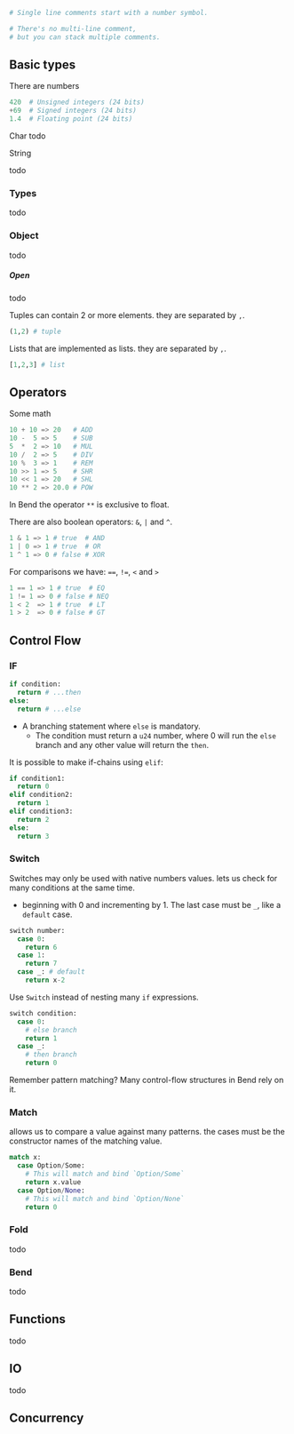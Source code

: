 <!-- Elixir is a modern functional language built on top of the Erlang VM. It’s fully compatible with Erlang, but features a more standard syntax and many more features. -->
```py
# Single line comments start with a number symbol.

# There's no multi-line comment,
# but you can stack multiple comments.
```
<!-- To use the Elixir shell use the `iex` command.
Compile your modules with the `elixirc` command.

Both should be in your path if you installed Elixir correctly. -->

## Basic types

There are numbers

``` py
420  # Unsigned integers (24 bits)
+69  # Signed integers (24 bits)
1.4  # Floating point (24 bits)
```

Char
todo

String

todo

### Types

todo

### Object

todo

##### Open

todo

Tuples can contain 2 or more elements. they are separated by `,`.

```py
(1,2) # tuple
```

Lists that are implemented as lists. they are separated by `,`.

```py
[1,2,3] # list
```

<!-- In Elixir, just like in Erlang, the `=` denotes pattern matching and not an assignment.

This means that the left-hand side (pattern) is matched against a right-hand side.

This is how the above example of accessing the head and tail of a list works.

A pattern match will error when the sides don't match, in this example
the tuples have different sizes.
{a, b, c} = {1, 2} #=> ** (MatchError) no match of right hand sid
Strings are all encoded in UTF-8:
"héllò" #=> "héllò"

Strings are really just binaries, and char lists are just lists.
<<?a, ?b, ?c>> #=> "abc"
[?a, ?b, ?c]   #=> 'abc'

`?a` in Elixir returns the ASCII integer for the letter `a` -->

## Operators

Some math

```py
10 + 10 => 20   # ADD
10 -  5 => 5    # SUB
5  *  2 => 10   # MUL
10 /  2 => 5    # DIV
10 %  3 => 1    # REM
10 >> 1 => 5    # SHR
10 << 1 => 20   # SHL
10 ** 2 => 20.0 # POW
```

In Bend the operator `**` is exclusive to float.

There are also boolean operators: `&`, `|` and `^`.

```py
1 & 1 => 1 # true  # AND 
1 | 0 => 1 # true  # OR
1 ^ 1 => 0 # false # XOR
```

<!-- These operators expect a boolean as their first argument. -->

<!-- All values except `False`, `Nil`, `None` and `Empty` will evaluate to O. -->

For comparisons we have: `==`, `!=`, `<` and `>`

```py
1 == 1 => 1 # true  # EQ
1 != 1 => 0 # false # NEQ
1 < 2  => 1 # true  # LT
1 > 2  => 0 # false # GT
```

<!-- Elixir operators are strict in their arguments, with the exception
of comparison operators that work across different data types:

This enables building collections of mixed types:

While there is an overall order of all data types,
to quote Joe Armstrong on this: "The actual order is not important,
but that a total ordering is well defined is important." -->

## Control Flow

### IF

```py
if condition:
  return # ...then
else:
  return # ...else
```

- A branching statement where `else` is mandatory.
  - The condition must return a `u24` number, where 0 will run the `else` branch and any other value will return the `then`.

It is possible to make if-chains using `elif`:

```py
if condition1:
  return 0
elif condition2:
  return 1
elif condition3:
  return 2
else:
  return 3
```

### Switch

Switches may only be used with native numbers values. lets us check for many conditions at the same time.

- beginning with 0 and incrementing by 1. The last case must be `_`, like a `default` case.

```py
switch number:
  case 0:
    return 6
  case 1:
    return 7
  case _: # default
    return x-2
```

Use `Switch` instead of nesting many `if` expressions.

```py
switch condition:
  case 0:
    # else branch
    return 1
  case _:
    # then branch
    return 0
```

Remember pattern matching? Many control-flow structures in Bend rely on it.

### Match

allows us to compare a value against many patterns.
the cases must be the constructor names of the matching value.

```py
match x:
  case Option/Some:
    # This will match and bind `Option/Some`
    return x.value
  case Option/None:
    # This will match and bind `Option/None`
    return 0
```

### Fold

todo

### Bend

todo

## Functions

todo

## IO

todo

## Concurrency

<!-- 
case {:one, :two} do
  {:four, :five} ->
    "This won't match"
  {:one, x} ->
    "This will match and bind `x` to `:two` in this clause"
  _ ->
    "This will match any value"
end

It's common to bind the value to `_` if we don't need it.
For example, if only the head of a list matters to us:
[head | _] = [1,2,3]
head #=> 1

For better readability we can do the following:
[head | _tail] = [:a, :b, :c]
head #=> :a

`cond` lets us check for many conditions at the same time.
Use `cond` instead of nesting many `if` expressions.
cond do
  1 + 1 == 3 ->
    "I will never be seen"
  2 * 5 == 12 ->
    "Me neither"
  1 + 2 == 3 ->
    "But I will"
end

It is common to set the last condition equal to `true`, which will always match.
cond do
  1 + 1 == 3 ->
    "I will never be seen"
  2 * 5 == 12 ->
    "Me neither"
  true ->
    "But I will (this is essentially an else)"
end

`try/catch` is used to catch values that are thrown, it also supports an
`after` clause that is invoked whether or not a value is caught.
try do
  throw(:hello)
catch
  message -> "Got #{message}."
after
  IO.puts("I'm the after clause.")
end

# => I'm the after clause

"Got :hello"

-- Modules and Functions

Anonymous functions (notice the dot)
square = fn(x) -> x * x end
square.(5) #=> 25

They also accept many clauses and guards.
Guards let you fine tune pattern matching,
they are indicated by the `when` keyword:
f = fn
  x, y when x > 0 -> x + y
  x, y -> x * y
end

f.(1, 3)  #=> 4
f.(-1, 3) #=> -3

Elixir also provides many built-in functions.
These are available in the current scope.
is_number(10)    #=> true
is_list("hello") #=> false
elem({1,2,3}, 0) #=> 1

You can group several functions into a module. Inside a module use `def`
to define your functions.
defmodule Math do
  def sum(a, b) do
    a + b
  end

  def square(x) do
    x * x
  end
end

Math.sum(1, 2)  #=> 3
Math.square(3) #=> 9

To compile our simple Math module save it as `math.ex` and use `elixirc`
in your terminal: elixirc math.ex

Inside a module we can define functions with `def` and private functions with `defp`.
A function defined with `def` is available to be invoked from other modules,
a private function can only be invoked locally.
defmodule PrivateMath do
  def sum(a, b) do
    do_sum(a, b)
  end

  defp do_sum(a, b) do
    a + b
  end
end

PrivateMath.sum(1, 2)    #=> 3
PrivateMath.do_sum(1, 2) #=> ** (UndefinedFunctionError)

Function declarations also support guards and multiple clauses.
When a function with multiple clauses is called, the first function
that satisfies the clause will be invoked.
Example: invoking area({:circle, 3}) will call the second area
function defined below, not the first:
defmodule Geometry do
  def area({:rectangle, w, h}) do
    w * h
  end

  def area({:circle, r}) when is_number(r) do
    3.14 *r* r
  end
end

Geometry.area({:rectangle, 2, 3}) #=> 6
Geometry.area({:circle, 3})       #=> 28.25999999999999801048
Geometry.area({:circle, "not_a_number"})

# => ** (FunctionClauseError) no function clause matching in Geometry.area/1

Due to immutability, recursion is a big part of Elixir
defmodule Recursion do
  def sum_list([head | tail], acc) do
    sum_list(tail, acc + head)
  end

  def sum_list([], acc) do
    acc
  end
end

Recursion.sum_list([1,2,3], 0) #=> 6

Elixir modules support attributes, there are built-in attributes and you
may also add custom ones.
defmodule MyMod do
  @moduledoc """
  This is a built-in attribute on a example module.
  """

  @my_data 100 This is a custom attribute.
  IO.inspect(@my_data) #=> 100
end

The pipe operator |> allows you to pass the output of an expression
as the first parameter into a function.

Range.new(1,10)
|> Enum.map(fn x -> x * x end)
|> Enum.filter(fn x -> rem(x, 2) == 0 end)

# => [4, 16, 36, 64, 100]

-- Structs and Exceptions

Structs are extensions on top of maps that bring default values,
compile-time guarantees and polymorphism into Elixir.
defmodule Person do
  defstruct name: nil, age: 0, height: 0
end

joe_info = %Person{ name: "Joe", age: 30, height: 180 }

# => %Person{age: 30, height: 180, name: "Joe"}

Access the value of name
joe_info.name #=> "Joe"

Update the value of age
older_joe_info = %{ joe_info | age: 31 }

# => %Person{age: 31, height: 180, name: "Joe"}

The `try` block with the `rescue` keyword is used to handle exceptions
try do
  raise "some error"
rescue
  RuntimeError -> "rescued a runtime error"
  _error -> "this will rescue any error"
end

# => "rescued a runtime error"

All exceptions have a message
try do
  raise "some error"
rescue
  x in [RuntimeError] ->
    x.message
end

# => "some error"

-- Concurrency

Elixir relies on the actor model for concurrency. All we need to write
concurrent programs in Elixir are three primitives: spawning processes,
sending messages and receiving messages.

To start a new process we use the `spawn` function, which takes a function
as argument.
f = fn -> 2 * 2 end #=> #Function<erl_eval.20.80484245>
spawn(f) #=> #PID<0.40.0>

`spawn` returns a pid (process identifier), you can use this pid to send
messages to the process. To do message passing we use the `send` operator.
For all of this to be useful we need to be able to receive messages. This is
achieved with the `receive` mechanism:

The `receive do` block is used to listen for messages and process
them when they are received. A `receive do` block will only
process one received message. In order to process multiple
messages, a function with a `receive do` block must recursively
call itself to get into the `receive do` block again.

defmodule Geometry do
  def area_loop do
    receive do
      {:rectangle, w, h} ->
        IO.puts("Area = #{w *h}")
        area_loop()
      {:circle, r} ->
        IO.puts("Area = #{3.14* r * r}")
        area_loop()
    end
  end
end

Compile the module and create a process that evaluates `area_loop` in the shell
pid = spawn(fn -> Geometry.area_loop() end) #=> #PID<0.40.0>
Alternatively
pid = spawn(Geometry, :area_loop, [])

Send a message to `pid` that will match a pattern in the receive statement
send pid, {:rectangle, 2, 3}

# => Area = 6

  {:rectangle,2,3}

send pid, {:circle, 2}

# => Area = 12.56000000000000049738

  {:circle,2}

The shell is also a process, you can use `self` to get the current pid
self() #=> #PID<0.27.0> -->
